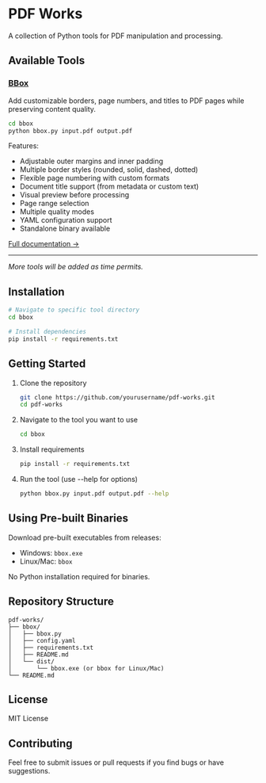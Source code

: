 # PDF Works

A collection of Python tools for PDF manipulation and processing.

## Available Tools

### [BBox](./bbox/)
Add customizable borders, page numbers, and titles to PDF pages while preserving content quality.

```bash
cd bbox
python bbox.py input.pdf output.pdf
```

Features:
- Adjustable outer margins and inner padding
- Multiple border styles (rounded, solid, dashed, dotted)
- Flexible page numbering with custom formats
- Document title support (from metadata or custom text)
- Visual preview before processing
- Page range selection
- Multiple quality modes
- YAML configuration support
- Standalone binary available

[Full documentation →](./bbox/README.md)

---

*More tools will be added as time permits.*

## Installation

```bash
# Navigate to specific tool directory
cd bbox

# Install dependencies
pip install -r requirements.txt
```

## Getting Started

1. Clone the repository
   ```bash
   git clone https://github.com/yourusername/pdf-works.git
   cd pdf-works
   ```

2. Navigate to the tool you want to use
   ```bash
   cd bbox
   ```

3. Install requirements
   ```bash
   pip install -r requirements.txt
   ```

4. Run the tool (use --help for options)
   ```bash
   python bbox.py input.pdf output.pdf --help
   ```

## Using Pre-built Binaries

Download pre-built executables from releases:
- Windows: `bbox.exe`
- Linux/Mac: `bbox`

No Python installation required for binaries.

## Repository Structure

```
pdf-works/
├── bbox/
│   ├── bbox.py
│   ├── config.yaml
│   ├── requirements.txt
│   ├── README.md
│   └── dist/
│       └── bbox.exe (or bbox for Linux/Mac)
└── README.md
```

## License

MIT License

## Contributing

Feel free to submit issues or pull requests if you find bugs or have suggestions.